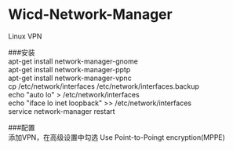 Wicd-Network-Manager
====================

Linux VPN<br/>

###安装<br/>
apt-get install network-manager-gnome<br/>
apt-get install network-manager-pptp<br/>
apt-get install network-manager-vpnc<br/>
cp /etc/network/interfaces /etc/network/interfaces.backup<br/>
echo "auto lo" > /etc/network/interfaces<br/>
echo "iface lo inet loopback" >> /etc/network/interfaces<br/>
service network-manager restart <br/>

###配置<br/>
添加VPN，在高级设置中勾选 Use Point-to-Poingt encryption(MPPE)<br/>
